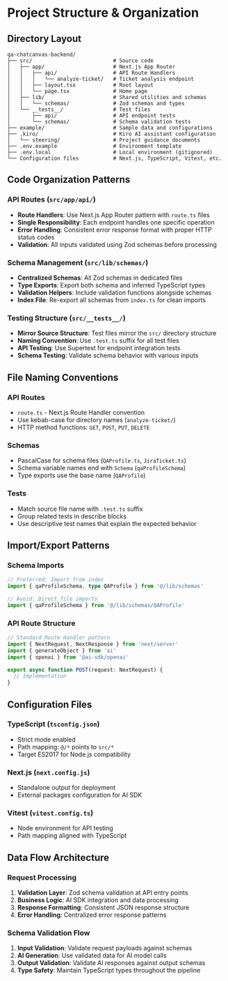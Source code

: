 # Project Structure & Organization

## Directory Layout

```
qa-chatcanvas-backend/
├── src/                          # Source code
│   ├── app/                      # Next.js App Router
│   │   ├── api/                  # API Route Handlers
│   │   │   └── analyze-ticket/   # Ticket analysis endpoint
│   │   ├── layout.tsx            # Root layout
│   │   └── page.tsx              # Home page
│   ├── lib/                      # Shared utilities and schemas
│   │   └── schemas/              # Zod schemas and types
│   └── __tests__/                # Test files
│       ├── api/                  # API endpoint tests
│       └── schemas/              # Schema validation tests
├── example/                      # Sample data and configurations
├── .kiro/                        # Kiro AI assistant configuration
│   └── steering/                 # Project guidance documents
├── .env.example                  # Environment template
├── .env.local                    # Local environment (gitignored)
└── Configuration files           # Next.js, TypeScript, Vitest, etc.
```

## Code Organization Patterns

### API Routes (`src/app/api/`)
- **Route Handlers**: Use Next.js App Router pattern with `route.ts` files
- **Single Responsibility**: Each endpoint handles one specific operation
- **Error Handling**: Consistent error response format with proper HTTP status codes
- **Validation**: All inputs validated using Zod schemas before processing

### Schema Management (`src/lib/schemas/`)
- **Centralized Schemas**: All Zod schemas in dedicated files
- **Type Exports**: Export both schema and inferred TypeScript types
- **Validation Helpers**: Include validation functions alongside schemas
- **Index File**: Re-export all schemas from `index.ts` for clean imports

### Testing Structure (`src/__tests__/`)
- **Mirror Source Structure**: Test files mirror the `src/` directory structure
- **Naming Convention**: Use `.test.ts` suffix for all test files
- **API Testing**: Use Supertest for endpoint integration tests
- **Schema Testing**: Validate schema behavior with various inputs

## File Naming Conventions

### API Routes
- `route.ts` - Next.js Route Handler convention
- Use kebab-case for directory names (`analyze-ticket/`)
- HTTP method functions: `GET`, `POST`, `PUT`, `DELETE`

### Schemas
- PascalCase for schema files (`QAProfile.ts`, `JiraTicket.ts`)
- Schema variable names end with `Schema` (`qaProfileSchema`)
- Type exports use the base name (`QAProfile`)

### Tests
- Match source file name with `.test.ts` suffix
- Group related tests in describe blocks
- Use descriptive test names that explain the expected behavior

## Import/Export Patterns

### Schema Imports
```typescript
// Preferred: Import from index
import { qaProfileSchema, type QAProfile } from '@/lib/schemas'

// Avoid: Direct file imports
import { qaProfileSchema } from '@/lib/schemas/QAProfile'
```

### API Route Structure
```typescript
// Standard Route Handler pattern
import { NextRequest, NextResponse } from 'next/server'
import { generateObject } from 'ai'
import { openai } from '@ai-sdk/openai'

export async function POST(request: NextRequest) {
  // Implementation
}
```

## Configuration Files

### TypeScript (`tsconfig.json`)
- Strict mode enabled
- Path mapping: `@/*` points to `src/*`
- Target ES2017 for Node.js compatibility

### Next.js (`next.config.js`)
- Standalone output for deployment
- External packages configuration for AI SDK

### Vitest (`vitest.config.ts`)
- Node environment for API testing
- Path mapping aligned with TypeScript

## Data Flow Architecture

### Request Processing
1. **Validation Layer**: Zod schema validation at API entry points
2. **Business Logic**: AI SDK integration and data processing
3. **Response Formatting**: Consistent JSON response structure
4. **Error Handling**: Centralized error response patterns

### Schema Validation Flow
1. **Input Validation**: Validate request payloads against schemas
2. **AI Generation**: Use validated data for AI model calls
3. **Output Validation**: Validate AI responses against output schemas
4. **Type Safety**: Maintain TypeScript types throughout the pipeline